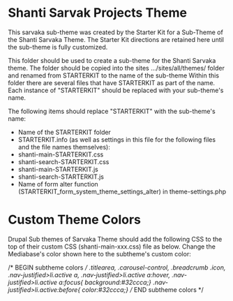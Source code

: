# Shanti Sarvak Projects Theme

This sarvaka sub-theme was created by the Starter Kit for a Sub-Theme of the Shanti Sarvaka Theme.
The Starter Kit directions are retained here until the sub-theme is fully customized.

This folder should be used to create a sub-theme for the Shanti Sarvaka theme. 
The folder should be copied into the sites .../sites/all/themes/ folder and renamed from STARTERKIT to the name of the sub-theme
Within this folder there are several files that have STARTERKIT as part of the name.
Each instance of "STARTERKIT" should be replaced with your sub-theme's name.

The following items should replace "STARTERKIT" with the sub-theme's name:

* Name of the STARTERKIT folder
* STARTERKIT.info (as well as settings in this file for the following files and the file names themselves):
* shanti-main-STARTERKIT.css
* shanti-search-STARTERKIT.css
* shanti-main-STARTERKIT.js
* shanti-search-STARTERKIT.js
* Name of form alter function (STARTERKIT_form_system_theme_settings_alter) in theme-settings.php


# Custom Theme Colors
Drupal Sub themes of Sarvaka Theme should add the following CSS to the top of their custom CSS (shanti-main-xxx.css) file as below. 
Change the Mediabase's color shown here to the subtheme's custom color:

/* BEGIN subtheme colors */
.titlearea,
.carousel-control,
.breadcrumb .icon,
.nav-justified>li.active a,
.nav-justified>li.active a:hover,
.nav-justified>li.active a:focus{ background:#32ccca;}
.nav-justified>li.active:before{ color:#32ccca;}
/* END subtheme colors */
